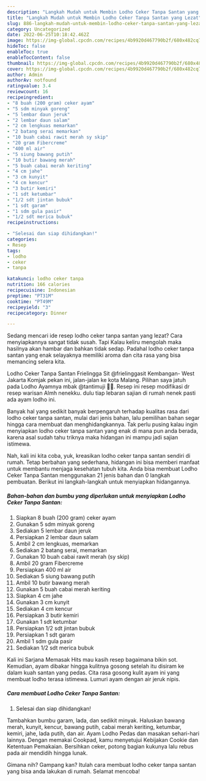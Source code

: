 ```yaml
---
description: "Langkah Mudah untuk Membin Lodho Ceker Tanpa Santan yang Lezat"
title: "Langkah Mudah untuk Membin Lodho Ceker Tanpa Santan yang Lezat"
slug: 886-langkah-mudah-untuk-membin-lodho-ceker-tanpa-santan-yang-lezat
category: Uncategorized
date: 2022-06-25T10:18:42.462Z
image: https://img-global.cpcdn.com/recipes/4b9920d467790b2f/680x482cq70/lodho-ceker-tanpa-santan-foto-resep-utama.jpg
hideToc: false
enableToc: true
enableTocContent: false
thumbnail: https://img-global.cpcdn.com/recipes/4b9920d467790b2f/680x482cq70/lodho-ceker-tanpa-santan-foto-resep-utama.jpg
cover: https://img-global.cpcdn.com/recipes/4b9920d467790b2f/680x482cq70/lodho-ceker-tanpa-santan-foto-resep-utama.jpg
author: Admin
authorAv: notfound
ratingvalue: 3.4
reviewcount: 16
recipeingredient:
- "8 buah (200 gram) ceker ayam"
- "5 sdm minyak goreng"
- "5 lembar daun jeruk"
- "2 lembar daun salam"
- "2 cm lengkuas memarkan"
- "2 batang serai memarkan"
- "10 buah cabai rawit merah sy skip"
- "20 gram Fibercreme"
- "400 ml air"
- "5 siung bawang putih"
- "10 butir bawang merah"
- "5 buah cabai merah keriting"
- "4 cm jahe"
- "3 cm kunyit"
- "4 cm kencur"
- "3 butir kemiri"
- "1 sdt ketumbar"
- "1/2 sdt jintan bubuk"
- "1 sdt garam"
- "1 sdm gula pasir"
- "1/2 sdt merica bubuk"
recipeinstructions:

- "Selesai dan siap dihidangkan!"
categories:
- Resep
tags:
- lodho
- ceker
- tanpa

katakunci: lodho ceker tanpa 
nutrition: 166 calories
recipecuisine: Indonesian
preptime: "PT31M"
cooktime: "PT49M"
recipeyield: "3"
recipecategory: Dinner

---
```



Sedang mencari ide resep lodho ceker tanpa santan yang lezat? Cara menyiapkannya sangat tidak susah. Tapi Kalau keliru mengolah maka hasilnya akan hambar dan bahkan tidak sedap. Padahal lodho ceker tanpa santan yang enak selayaknya memiliki aroma dan cita rasa yang bisa memancing selera kita.


Lodho Ceker Tanpa Santan Frielingga Sit @frielinggasit Kembangan- West Jakarta Komjak pekan ini, jalan-jalan ke kota Malang. Pilihan saya jatuh pada Lodho Ayamnya mbak @tantimuji 🤩🤩. Resep ini resep modifikasi dr resep warisan Almh nenekku. dulu tiap lebaran sajian di rumah nenek pasti ada ayam lodho ini.

Banyak hal yang sedikit banyak berpengaruh terhadap kualitas rasa dari lodho ceker tanpa santan, mulai dari jenis bahan, lalu pemilihan bahan segar hingga cara membuat dan menghidangkannya. Tak perlu pusing kalau ingin menyiapkan lodho ceker tanpa santan yang enak di mana pun anda berada, karena asal sudah tahu triknya maka hidangan ini mampu jadi sajian istimewa.


Nah, kali ini kita coba, yuk, kreasikan lodho ceker tanpa santan sendiri di rumah. Tetap berbahan yang sederhana, hidangan ini bisa memberi manfaat untuk membantu menjaga kesehatan tubuh kita. Anda bisa membuat Lodho Ceker Tanpa Santan menggunakan 21 jenis bahan dan 0 langkah pembuatan. Berikut ini langkah-langkah untuk menyiapkan hidangannya.

<!--inarticleads1-->

##### Bahan-bahan dan bumbu yang diperlukan untuk menyiapkan Lodho Ceker Tanpa Santan:

1. Siapkan 8 buah (200 gram) ceker ayam
1. Gunakan 5 sdm minyak goreng
1. Sediakan 5 lembar daun jeruk
1. Persiapkan 2 lembar daun salam
1. Ambil 2 cm lengkuas, memarkan
1. Sediakan 2 batang serai, memarkan
1. Gunakan 10 buah cabai rawit merah (sy skip)
1. Ambil 20 gram Fibercreme
1. Persiapkan 400 ml air
1. Sediakan 5 siung bawang putih
1. Ambil 10 butir bawang merah
1. Gunakan 5 buah cabai merah keriting
1. Siapkan 4 cm jahe
1. Gunakan 3 cm kunyit
1. Sediakan 4 cm kencur
1. Persiapkan 3 butir kemiri
1. Gunakan 1 sdt ketumbar
1. Persiapkan 1/2 sdt jintan bubuk
1. Persiapkan 1 sdt garam
1. Ambil 1 sdm gula pasir
1. Sediakan 1/2 sdt merica bubuk


Kali ini Sarjana Memasak Hits mau kasih resep bagaimana bikin sot. Kemudian, ayam dibakar hingga kulitnya gosong setelah itu disiram ke dalam kuah santan yang pedas. Cita rasa gosong kulit ayam ini yang membuat lodho terasa istimewa. Lumuri ayam dengan air jeruk nipis. 

<!--inarticleads2-->

##### Cara membuat Lodho Ceker Tanpa Santan:


1. Selesai dan siap dihidangkan!

Tambahkan bumbu garam, lada, dan sedikit minyak. Haluskan bawang merah, kunyit, kencur, bawang putih, cabai merah keriting, ketumbar, kemiri, jahe, lada putih, dan air. Ayam Lodho Pedas dan masakan sehari-hari lainnya. Dengan memakai Cookpad, kamu menyetujui Kebijakan Cookie dan Ketentuan Pemakaian. Bersihkan ceker, potong bagian kukunya lalu rebus pada air mendidih hingga lunak. 

Gimana nih? Gampang kan? Itulah cara membuat lodho ceker tanpa santan yang bisa anda lakukan di rumah. Selamat mencoba!
